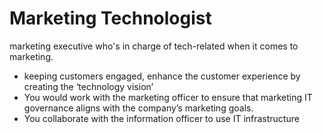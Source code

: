 # Marketing Technologist
marketing executive who's in charge of tech-related when it comes to marketing.
- keeping customers engaged, enhance the customer experience by creating the ‘technology vision’
- You would work with the marketing officer to ensure that marketing IT governance aligns with the company’s marketing goals.
- You collaborate with the information officer to use IT infrastructure
